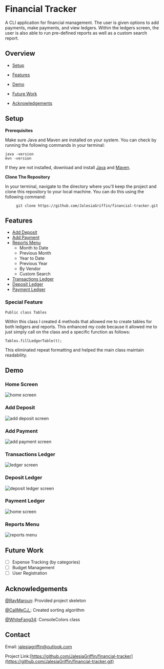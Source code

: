 # Financial Tracker

A CLI application for financial management. The user is given options to add payments, make payments, and view ledgers. Within the ledgers screen, the user is also able to run pre-defined reports as well as a custom search report.


## Overview

- [Setup](#setup)

- [Features](#features)

- [Demo](#demo)

- [Future Work](#future-work)

- [Acknowledgements](#acknowledgements)

## Setup
**Prerequisites**


Make sure Java and Maven are installed on your system.
You can check by running the following commands in your terminal:

```
java -version  
mvn -version
```
If they are not installed, download and install [Java](https://www.oracle.com/java/technologies/javase-downloads.html) and  [Maven](https://maven.apache.org/download.cgi).

**Clone The Repository**

In your terminal, navigate to the directory where you'll keep the project and clone this repository to your local machine. You can do this using the following command:
```
     git clone https://github.com/JalesiaGriffin/financial-tracker.git
```

## Features
- [Add Deposit](#add-deposit)
- [Add Payment](#add-payment)
- [Reports Menu](#reports-menu)
  - Month to Date
  - Previous Month
  - Year to Date
  - Previous Year
  - By Vendor
  - Custom Search
- [Transactions Ledger](#transactions-ledger)
- [Deposit Ledger](#deposit-ledger)
- [Payment Ledger](#payment-ledger)

### **Special Feature**
```
Public class Tables
```

Within this class I created 4 methods that allowed me to create tables for both
ledgers and reports. This enhanced my code because it allowed me to just
simply call on the class and a specific function as follows:
```
Tables.fillLedgerTable(t);
```
This eliminated repeat formatting and helped the main class maintain readability.
## Demo
### Home Screen
![home screen](imgs/home.gif)
### Add Deposit
![add deposit screen](imgs/add-deposit.gif)
### Add Payment
![add payment screen](imgs/add-payment.gif)
### Transactions Ledger
![ledger screen](imgs/ledger.gif)
### Deposit Ledger
![deposit ledger screen](imgs/deposit-ledger-screen.gif)
### Payment Ledger
![home screen](imgs/payment-ledger.gif)
### Reports Menu
![reports menu](imgs/reports-menu.gif)

## Future Work
- [ ] Expense Tracking (by categories)
- [ ] Budget Management
- [ ] User Registration

## Acknowledgements
[@RayMaroun](https://github.com/RayMaroun): Provided project skeleton

[@CallMeCJ_](https://github.com/CallMeCJUnderscore): Created sorting algorithm

[@WhiteFang34](https://stackoverflow.com/questions/5762491/how-to-print-color-in-console-using-system-out-println#comment6599876_5762502): ConsoleColors class

## Contact
Email: jalesiagriffin@outlook.com

Project Link:[https://github.com/JalesiaGriffin/financial-tracker](https://github.com/JalesiaGriffin/financial-tracker.git)

